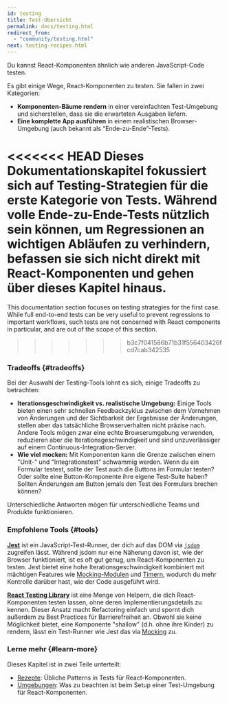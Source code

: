 ```yaml
---
id: testing
title: Test-Übersicht
permalink: docs/testing.html
redirect_from:
  - "community/testing.html"
next: testing-recipes.html
---
```


Du kannst React-Komponenten ähnlich wie anderen JavaScript-Code testen.

Es gibt einige Wege, React-Komponenten zu testen. Sie fallen in zwei Kategorien:

* **Komponenten-Bäume rendern** in einer vereinfachten Test-Umgebung und sicherstellen, dass sie die erwarteten Ausgaben liefern.
* **Eine komplette App ausführen** in einem realistischen Browser-Umgebung (auch bekannt als “Ende-zu-Ende”-Tests).

<<<<<<< HEAD
Dieses Dokumentationskapitel fokussiert sich auf Testing-Strategien für die erste Kategorie von Tests. Während volle Ende-zu-Ende-Tests nützlich sein können, um Regressionen an wichtigen Abläufen zu verhindern, befassen sie sich nicht direkt mit React-Komponenten und gehen über dieses Kapitel hinaus.
=======
This documentation section focuses on testing strategies for the first case. While full end-to-end tests can be very useful to prevent regressions to important workflows, such tests are not concerned with React components in particular, and are out of the scope of this section.
>>>>>>> b3c7f041586b71b31f556403426fcd7cab342535

### Tradeoffs {#tradeoffs}

Bei der Auswahl der Testing-Tools lohnt es sich, einige Tradeoffs zu betrachten:

* **Iterationsgeschwindigkeit vs. realistische Umgebung:** Einige Tools bieten einen sehr schnellen Feedbackzyklus zwischen dem Vornehmen von Änderungen und der Sichtbarkeit der Ergebnisse der Änderungen, stellen aber das tatsächliche Browserverhalten nicht präzise nach. Andere Tools mögen zwar eine echte Browserumgebung verwenden, reduzieren aber die Iterationsgeschwindigkeit und sind unzuverlässiger auf einem Continuous-Integration-Server.
* **Wie viel mocken:** Mit Komponenten kann die Grenze zwischen einem "Unit-" und "Integrationstest" schwammig werden. Wenn du ein Formular testest, sollte der Test auch die Buttons im Formular testen? Oder sollte eine Button-Komponente ihre eigene Test-Suite haben? Sollten Änderungen am Button jemals den Test des Formulars brechen können?

Unterschiedliche Antworten mögen für unterschiedliche Teams und Produkte funktionieren.

### Empfohlene Tools {#tools}

**[Jest](https://facebook.github.io/jest/)** ist ein JavaScript-Test-Runner, der dich auf das DOM via [`jsdom`](/docs/testing-environments.html#mocking-a-rendering-surface) zugreifen lässt. Während jsdom nur eine Näherung davon ist, wie der Browser funktioniert, ist es oft gut genug, um React-Komponenten zu testen. Jest bietet eine hohe Iterationsgeschwindigkeit kombiniert mit mächtigen Features wie [Mocking-Modulen](/docs/testing-environments.html#mocking-modules) und [Timern](/docs/testing-environments.html#mocking-timers), wodurch du mehr Kontrolle darüber hast, wie der Code ausgeführt wird.

**[React Testing Library](https://testing-library.com/react)** ist eine Menge von Helpern, die dich React-Komponenten testen lassen, ohne deren Implementierungsdetails zu kennen. Dieser Ansatz macht Refactoring einfach und spornt dich außerdem zu Best Practices für Barrierefreiheit an. Obwohl sie keine Möglichkeit bietet, eine Komponente "shallow" (d.h. ohne ihre Kinder) zu rendern, lässt ein Test-Runner wie Jest das via [Mocking](/docs/testing-recipes.html#mocking-modules) zu.

### Lerne mehr {#learn-more}

Dieses Kapitel ist in zwei Teile unterteilt:

- [Rezepte](/docs/testing-recipes.html): Übliche Patterns in Tests für React-Komponenten.
- [Umgebungen](/docs/testing-environments.html): Was zu beachten ist beim Setup einer Test-Umgebung für React-Komponenten.
